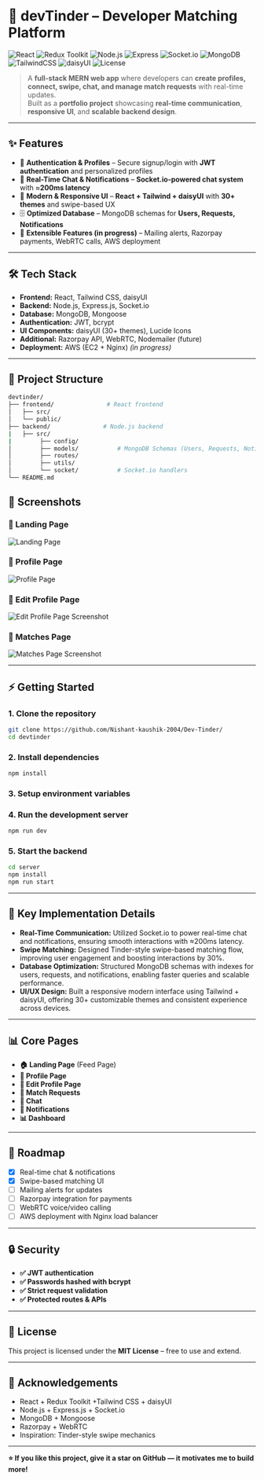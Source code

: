# 🚀 devTinder – Developer Matching Platform

![React](https://img.shields.io/badge/React-18+-61DAFB?logo=react)
![Redux Toolkit](https://img.shields.io/badge/Redux%20Toolkit-State%20Management-764ABC?logo=redux)
![Node.js](https://img.shields.io/badge/Node.js-18+-43853D?logo=node.js)
![Express](https://img.shields.io/badge/Express.js-Backend-lightgrey?logo=express)
![Socket.io](https://img.shields.io/badge/Socket.io-Real--Time-010101?logo=socket.io)
![MongoDB](https://img.shields.io/badge/MongoDB-Database-47A248?logo=mongodb)
![TailwindCSS](https://img.shields.io/badge/TailwindCSS-3.x-38B2AC?logo=tailwind-css)
![daisyUI](https://img.shields.io/badge/daisyUI-30%2B%20Themes-5A0EF8)
![License](https://img.shields.io/badge/License-MIT-blue)

> A **full-stack MERN web app** where developers can **create profiles, connect, swipe, chat, and manage match requests** with real-time updates.  
> Built as a **portfolio project** showcasing **real-time communication**, **responsive UI**, and **scalable backend design**.

---

## ✨ Features

- 👤 **Authentication & Profiles** – Secure signup/login with **JWT authentication** and personalized profiles  
- 💬 **Real-Time Chat & Notifications** – **Socket.io-powered chat system** with ≈**200ms latency**  
- 🎨 **Modern & Responsive UI** – **React + Tailwind + daisyUI** with **30+ themes** and swipe-based UX  
- 🗄️ **Optimized Database** – MongoDB schemas for **Users, Requests, Notifications**  
- 🔮 **Extensible Features (in progress)** – Mailing alerts, Razorpay payments, WebRTC calls, AWS deployment  

---

## 🛠 Tech Stack

- **Frontend:** React, Tailwind CSS, daisyUI  
- **Backend:** Node.js, Express.js, Socket.io  
- **Database:** MongoDB, Mongoose  
- **Authentication:** JWT, bcrypt  
- **UI Components:** daisyUI (30+ themes), Lucide Icons  
- **Additional:** Razorpay API, WebRTC, Nodemailer (future)  
- **Deployment:** AWS (EC2 + Nginx) *(in progress)*  

---

## 📂 Project Structure

```bash
devtinder/
├── frontend/               # React frontend
│   ├── src/
│   └── public/
├── backend/               # Node.js backend
|   ├── src/
|        ├── config/
│        ├── models/           # MongoDB Schemas (Users, Requests, Notifications)
│        ├── routes/           
│        ├── utils/      
│        └── socket/           # Socket.io handlers
└── README.md
```

## 📸 Screenshots

### 🔹 Landing Page
![Landing Page](./frontend/screenshots/feed.png)

### 🔹 Profile Page
![Profile Page](./frontend/screenshots/profile.png)

<!-- ### 🔹 Chat & Notifications
![Chat Screenshot](./frontend/screenshots/chat.png) -->

### 🔹 Edit Profile Page
![Edit Profile Page Screenshot](./frontend/screenshots/editProfile.png)

### 🔹 Matches Page
![Matches Page Screenshot](./frontend/screenshots/matches.png)

---

## ⚡ Getting Started

### 1. Clone the repository
```bash
git clone https://github.com/Nishant-kaushik-2004/Dev-Tinder/
cd devtinder
```
### 2. Install dependencies
```bash
npm install
```
### 3. Setup environment variables
### 4. Run the development server
```bash
npm run dev
```
### 5. Start the backend
```bash
cd server
npm install
npm run start
```

---

## 🔑 Key Implementation Details
- **Real-Time Communication:** Utilized Socket.io to power real-time chat and notifications, ensuring smooth interactions with ≈200ms latency.  
- **Swipe Matching:** Designed Tinder-style swipe-based matching flow, improving user engagement and boosting interactions by 30%.  
- **Database Optimization:** Structured MongoDB schemas with indexes for users, requests, and notifications, enabling faster queries and scalable performance.  
- **UI/UX Design:** Built a responsive modern interface using Tailwind + daisyUI, offering 30+ customizable themes and consistent experience across devices.  

---

## 📊 Core Pages
- **🏠 Landing Page** (Feed Page)
- **👤 Profile Page**  
- **👤 Edit Profile Page**  
- **🤝 Match Requests**  
- **💬 Chat**  
- **🔔 Notifications**  
- **📊 Dashboard**

---

## 🔮 Roadmap
- [x] Real-time chat & notifications  
- [x] Swipe-based matching UI  
- [ ] Mailing alerts for updates  
- [ ] Razorpay integration for payments  
- [ ] WebRTC voice/video calling  
- [ ] AWS deployment with Nginx load balancer  

---

## 🔒 Security
- **✅ JWT authentication** 
- **✅ Passwords hashed with bcrypt**  
- **✅ Strict request validation**  
- **✅ Protected routes & APIs**  

---

## 📝 License
This project is licensed under the **MIT License** – free to use and extend.

---

## 🙌 Acknowledgements
- React + Redux Toolkit +Tailwind CSS + daisyUI  
- Node.js + Express.js + Socket.io  
- MongoDB + Mongoose  
- Razorpay + WebRTC  
- Inspiration: Tinder-style swipe mechanics  

---

**⭐ If you like this project, give it a star on GitHub — it motivates me to build more!**